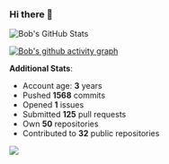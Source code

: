 ### Hi there 👋

![Bob's GitHub Stats](https://github-readme-stats.vercel.app/api?username=Bobthesoftwaredeveloper&show_icons=true&count_private=true&theme=react&hide=stars,prs,issues,contribs)

[![Bob's github activity graph](https://activity-graph.herokuapp.com/graph?username=BobTheSoftwareDeveloper&theme=react-dark)](https://github.com/ashutosh00710/github-readme-activity-graph)

**Additional Stats**:
- Account age: **3** years
- Pushed **1568** commits
- Opened **1** issues
- Submitted **125** pull requests
- Own **50** repositories
- Contributed to **32** public repositories

![](https://komarev.com/ghpvc/?username=BobTheSoftwareDeveloper)
